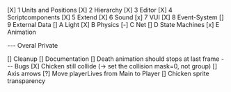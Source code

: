 [X]  1   Units and Positions
[X]  2   Hierarchy
[X]  3   Editor
[X]  4   Scriptcomponents
[X]  5   Extend
[X]  6   Sound
[x]  7   VUI
[X]  8   Event-System
[]  9   External Data
[]  A   Light
[X]  B   Physics
[-]  C   Net
[]  D   State Machines
[x]  E   Animation

--- Overal Private

[] Cleanup
[] Documentation
[] Death animation should stops at last frame
--- Bugs
[X] Chicken still collide (-> set the collision mask=0, not group)
[] Axis arrows
[?] Move playerLives from Main to Player
[] Chicken sprite transparency
